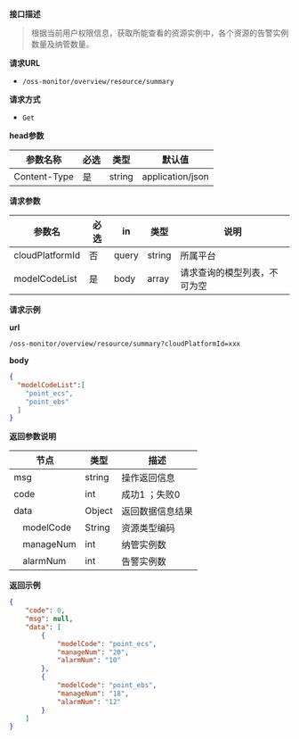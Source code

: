 **接口描述**

> 根据当前用户权限信息，获取所能查看的资源实例中，各个资源的告警实例数量及纳管数量。

**请求URL**

- `/oss-monitor/overview/resource/summary`

**请求方式**

- `Get`

**head参数**

| 参数名称     | 必选 | 类型   | 默认值           |
| ------------ | ---- | ------ | ---------------- |
| Content-Type | 是   | string | application/json |

**请求参数**

| 参数名          | 必选 | in    | 类型   | 说明     |
| --------------- | ---- | ----- | ------ | -------- |
| cloudPlatformId | 否   | query | string | 所属平台 |
| modelCodeList | 是   | body | array | 请求查询的模型列表，不可为空 |

**请求示例**

**url**

```http
/oss-monitor/overview/resource/summary?cloudPlatformId=xxx
```


**body**

```json
{
  "modelCodeList":[
    "point_ecs",
    "point_ebs"
  ]
}
```

**返回参数说明**

| 节点                     | 类型      | 描述             |
| ------------------------ | --------- | -------------- |
| msg                      | string    | 操作返回信息     |
| code                     | int       | 成功1 ；失败0    |
| data                     | Object    | 返回数据信息结果  |
| &emsp;modelCode          | String    | 资源类型编码     |
| &emsp;manageNum          | int       | 纳管实例数       |
| &emsp;alarmNum           | int       | 告警实例数       |

**返回示例**

```json
{
    "code": 0,
    "msg": null,
    "data": [
        {
            "modelCode": "point_ecs",
            "manageNum": "20",
            "alarmNum": "10"
        },
        {
            "modelCode": "point_ebs",
            "manageNum": "18",
            "alarmNum": "12"
        }
    ]
}
```
